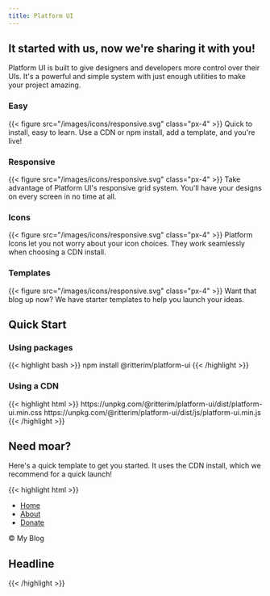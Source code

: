 ```yaml
---
title: Platform UI
---
```


<div class="block-container flex--justify-center cards">
  <div class="block block-11 tablet-up-8 desktop-up-6 text--center">
    <h2 class="text--center text--purple text--bold text--size-xl">
      It started with us, now we're sharing it with you!
    </h2>
    <p class="text--size-md">
    Platform UI is built to give designers and developers more control over their UIs. It's a powerful and simple system with just enough utilities to make your project amazing.
    </p>
  </div>
</div>

<div class="block-container flex--justify-center pb-4">
  <div class="block block-7 tablet-up-8">
    <div class="block-container blocks cards tablet-up-2 lg-tablet-up-3 laptop-up-4 px-2 my-2 flex--justify-center" >
      <div class="block">
        <div class="card text--center hover-shadow no-border">
          <h3 class="text--size-lg text--purple">Easy</h3>
{{< figure src="/images/icons/responsive.svg" class="px-4" >}}
Quick to install, easy to learn. Use a CDN or npm install, add a template, and you're live!
        </div>
      </div>
      <div class="block">
        <div class="card text--center hover-shadow no-border">
          <h3 class="text--size-lg text--purple">Responsive</h3>
{{< figure src="/images/icons/responsive.svg" class="px-4" >}}
Take advantage of Platform UI's responsive grid system. You'll have your designs on every screen in no time at all. 
        </div>
      </div>
      <div class="block">
        <div class="card text--center hover-shadow no-border">
          <h3 class="text--size-lg text--purple">Icons</h3>
{{< figure src="/images/icons/responsive.svg" class="px-4" >}}
Platform Icons let you not worry about your icon choices. They work seamlessly when choosing a CDN install.
        </div>
      </div>
      <div class="block">
        <div class="card text--center hover-shadow no-border">
          <h3 class="text--size-lg text--purple">Templates</h3>
{{< figure src="/images/icons/responsive.svg" class="px-4" >}}
Want that blog up now? We have starter templates to help you launch your ideas.
        </div>
      </div>
    </div>
  </div>
</div>

<section class="block-container flex--justify-center background--lighter py-4">
  <div class="block block-11 tablet-up-8">
    <h2 class="text--center text--purple text--bold text--size-xl">Quick Start</h2>
    <div class="block-container flex--justify-center blocks p-2">
      <div class="block">
        <h3 class="text--size-md text--purple">Using packages</h3>
{{< highlight bash >}}
npm install @ritterim/platform-ui
{{< /highlight >}}
      </div>
    </div>
    <div class="block-container flex--justify-center blocks p-2">
      <div class="block">
        <h3 class="text--size-md text--purple">Using a CDN</h3>
{{< highlight html >}}
<!-- Compressed CSS -->
https://unpkg.com/@ritterim/platform-ui/dist/platform-ui.min.css
<!-- Compressed JS -->
https://unpkg.com/@ritterim/platform-ui/dist/js/platform-ui.min.js
{{< /highlight >}}
      </div>
    </div>
  </div>
</section>

<section class="block-container flex--justify-center py-4">
  <div class="block block-11 tablet-up-8 desktop-up-6">
    <h2 class="text--center text--purple text--bold text--size-xl">Need moar?</h2>
    <p class="text--size-md">
Here's a quick template to get you started. It uses the CDN install, which we recommend for a quick launch!</p>
    <div class="block-container flex--justify-center">
      <div class="block">
{{< highlight html >}}
<!doctype html>
<html lang="en">
  <head>
    <title>Platform UI</title>
    <meta charset="utf-8">
    <meta name="viewport" content="width=device-width, initial-scale=1, shrink-to-fit=no">
    <!-- Import your fonts here -->
    <link rel="dns-prefetch" href="https://unpkg.com/">
    <link rel="stylesheet" href="https://unpkg.com/@ritterim/platform-ui/dist/platform-ui.min.css" crossorigin="anonymous">
  </head>
  <body>
    <div class="block-container">
      <aside class="block block-3 background--dark text--white p-4 vh-100 flex flex--column flex--justify-between">
        <nav class="site-menu pt-4">
          <ul class="list">
            <li><a class="site-menu__item" href="#">Home</a></li>
            <li><a class="site-menu__item" href="#">About</a></li>
            <li><a class="site-menu__item" href="#">Donate</a></li>          
          </ul>
        </nav>
        <footer class="text--light">
          <p>&copy; My Blog</p>
        </footer>
      </aside>
      <main class="block block-9 p-4 h-100">
        <h1 class="py-4 text--orange">Headline</h1>
      </main>
    </div>
    <script src="https://unpkg.com/@ritterim/platform-ui/dist/js/platform-ui.min.js" defer></script>
  </body>
</html>
{{< /highlight >}}
      </div>
    </div>
  </div>
</section>